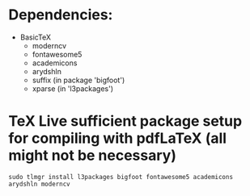 # Dependencies:
* BasicTeX
    + moderncv
    + fontawesome5
    + academicons
    + arydshln
    + suffix (in package 'bigfoot')
    + xparse (in 'l3packages')

# TeX Live sufficient package setup for compiling with pdfLaTeX (all might not be necessary)
```sudo tlmgr install l3packages bigfoot fontawesome5 academicons arydshln moderncv```
